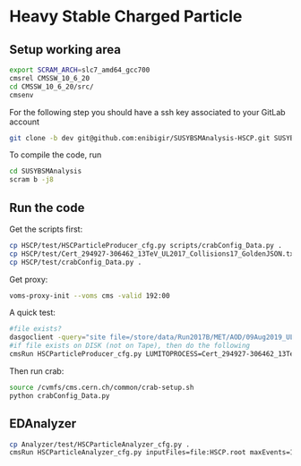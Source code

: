 # Heavy Stable Charged Particle

## Setup working area

```bash
export SCRAM_ARCH=slc7_amd64_gcc700
cmsrel CMSSW_10_6_20
cd CMSSW_10_6_20/src/
cmsenv
```

For the following step you should have a ssh key associated to your GitLab account

```bash
git clone -b dev git@github.com:enibigir/SUSYBSMAnalysis-HSCP.git SUSYBSMAnalysis 
```
<!--
# Before compile, hide BigNTuplizer 
pushd SUSYBSMAnalysis/HSCP/plugins
mv BigNtuplizer.cc BigNtuplizer.cc.bkp
popd
-->

To compile the code, run
```bash
cd SUSYBSMAnalysis
scram b -j8
```

## Run the code

Get the scripts first:
```bash
cp HSCP/test/HSCParticleProducer_cfg.py scripts/crabConfig_Data.py .
cp HSCP/test/Cert_294927-306462_13TeV_UL2017_Collisions17_GoldenJSON.txt .
cp HSCP/test/crabConfig_Data.py .
```

Get proxy:
```bash
voms-proxy-init --voms cms -valid 192:00
```

A quick test:
```bash
#file exists?
dasgoclient -query="site file=/store/data/Run2017B/MET/AOD/09Aug2019_UL2017_rsb-v1/00000/AA1FC1E6-1E88-204D-B867-4637AEAC4BEA.root"
#if file exists on DISK (not on Tape), then do the following
cmsRun HSCParticleProducer_cfg.py LUMITOPROCESS=Cert_294927-306462_13TeV_UL2017_Collisions17_GoldenJSON.txt inputFiles=root://cms-xrd-global.cern.ch//store/data/Run2017B/MET/AOD/09Aug2019_UL2017_rsb-v1/00000/AA1FC1E6-1E88-204D-B867-4637AEAC4BEA.root
```

Then run crab:
```bash
source /cvmfs/cms.cern.ch/common/crab-setup.sh
python crabConfig_Data.py
```


## EDAnalyzer

```bash
cp Analyzer/test/HSCParticleAnalyzer_cfg.py .
cmsRun HSCParticleAnalyzer_cfg.py inputFiles=file:HSCP.root maxEvents=100
```
